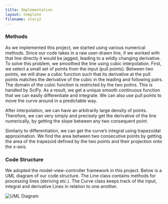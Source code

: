 ```yaml
---
title: Implementation
layout: template
filename: story2
--- 
```

### Methods

As we implemented this project, we started using various numerical methods. Since our code takes in a raw user-drawn line, if we worked with that line directly it would be jagged, leading to a wildly changing derivative. To solve this problem, we smoothed the line using cubic interpolation. First, we select a small set of points from the input (pull points). Between two points, we will draw a cubic function such that its derivative at the pull points matches the derivative of the cubic in the leading and following pairs. The domain of the cubic function is restricted by the two poitns. This is handled by SciPy. As a result, we get a unique smooth continuous function that we can easily differentiate and integrate. We can also use pull points to move the curve around in a predictable way. 

After interpolation, we can have an arbitrarily large density of points. Therefore, we can very simply and precisely get the derivative of the line numerically, by getting the slope between any two consequent point. 

Similarly to differentiation, we can get the curve’s integral using trapezoidal approximation. We find the area between two consecutive points by getting the area of the trapezoid defined by the two points and their projection onto the x-axis. 

### Code Structure

We adopted the model-view-controller framework in this project. Below is a UML diagram of our code structure. The Line class contains methods for processing lines (deriving etc.). The Curve class keeps track of the input, integral and derivative Lines in relation to one another. 

![UML Diagram](https://github.com/xiaozhengxu/Interactive-Calculus/blob/gh-pages/uml.png)

